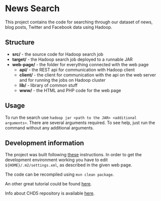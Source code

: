 # News Search

This project contains the code for searching through our dataset of news, blog posts, Twitter and Facebook data using Hadoop.

## Structure
* **src/** - the source code for Hadoop search job
* **target/** - the Hadoop search job deployed to a runnable JAR
* **web-page/** - the folder for everything connected with the web page
	* **api/** - the REST api for communication with Hadoop client
	* **client/** - the client for communication with the api on the web server and for running the jobs on Hadoop cluster
	* **lib/** - library of common stuff
	* **www/** - the HTML and PHP code for the web page

	
## Usage
To run the search use `hadoop jar <path to the JAR> <additional arguments>`. There are several arguments required. To see help, just run the command without any additional arguments. 

## Development information
The project was built following [these](http://hadoopi.wordpress.com/2013/05/25/setup-maven-project-for-hadoop-in-5mn/) instructions. In order to get the development environment working you have to edit `${HOME}/.m2/settings.xml`, as described in the given web page.

The code can be recompiled using `mvn clean package`.

An other great tutorial could be found [here](http://blog.cloudera.com/blog/2012/08/developing-cdh-applications-with-maven-and-eclipse/).

Info about CHD5 repository is available [here](https://repository.cloudera.com/cloudera/cloudera-repos/org/apache/hadoop/hadoop-core/).